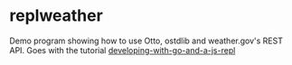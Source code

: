 # replweather
Demo program showing how to use Otto, ostdlib and weather.gov's REST API. Goes with the tutorial [developing-with-go-and-a-js-repl](https://github.com/rsdoiel/developing-with-go-and-a-js-repl)
